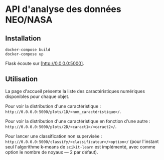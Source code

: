 # API d'analyse des données NEO/NASA

## Installation

```
docker-compose build
docker-compose up
```

Flask écoute sur [http://0.0.0.0:5000].

## Utilisation

La page d'accueil présente la liste des caractéristiques numériques disponibles pour chaque objet.

Pour voir la distribution d'une caractéristique : `http://0.0.0.0:5000/plots/1D/<nom_caractéristique>/`.

Pour voir la distribution d'une caractéristique en fonction d'une autre : `http://0.0.0.0:5000/plots/2D/<caract1>/<caract2>/`.

Pour lancer une classification non supervisée : `http://0.0.0.0:5000/classify/<classificateur>/<option>/` (pour l'instant seul l'algorithme k-means de `scikit-learn` est implémenté, avec comme option le nombre de noyaux — 2 par défaut).
